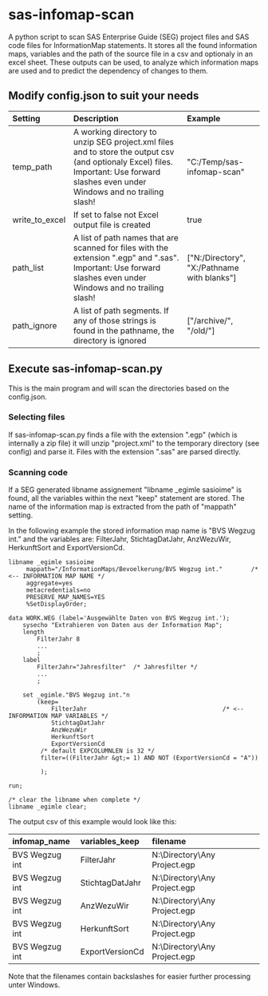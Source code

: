 # sas-infomap-scan
A python script to scan SAS Enterprise Guide (SEG) project files and SAS code files for InformationMap statements. 
It stores all the found information maps, variables and the path of the source file in a csv and optionaly in an excel sheet.
These outputs can be used, to analyze which information maps are used and to predict the dependency of changes to them.

## Modify config.json to suit your needs

| Setting  | Description | Example |
| :------- | :---------- | :------ | 
| temp_path | A working directory to unzip SEG project.xml files and to store the output csv (and optionaly Excel) files. Important: Use forward slashes even under Windows and no trailing slash! | "C:/Temp/sas-infomap-scan" | 
| write_to_excel | If set to false not Excel output file is created | true | 
| path_list | A list of path names that are scanned for files with the extension ".egp" and ".sas". Important: Use forward slashes even under Windows and no trailing slash! | ["N:/Directory", "X:/Pathname with blanks"] | 
| path_ignore | A list of path segments. If any of those strings is found in the pathname, the directory is ignored | ["/archive/", "/old/"] |

## Execute sas-infomap-scan.py
This is the main program and will scan the directories based on the config.json.

### Selecting files
If sas-infomap-scan.py finds a file with the extension ".egp" (which is internally a zip file) it will unzip "project.xml" to the temporary directory (see config) and parse it.
Files with the extension ".sas" are parsed directly.

### Scanning code

If a SEG generated libname assignement "libname \_egimle sasioime" is found, all the variables within the next "keep" statement are stored.
The name of the information map is extracted from the path of "mappath" setting.

In the following example the stored information map name is "BVS Wegzug int." and the variables are: FilterJahr, StichtagDatJahr, AnzWezuWir, HerkunftSort and ExportVersionCd.

```sas
libname _egimle sasioime
	 mappath="/InformationMaps/Bevoelkerung/BVS Wegzug int."        /* <-- INFORMATION MAP NAME */
	 aggregate=yes
	 metacredentials=no
	 PRESERVE_MAP_NAMES=YES
	 %SetDisplayOrder;

data WORK.WEG (label='Ausgewählte Daten von BVS Wegzug int.');
 	sysecho "Extrahieren von Daten aus der Information Map";
 	length 
		FilterJahr 8
		...
		;
 	label 
		FilterJahr="Jahresfilter"  /* Jahresfilter */
		...
		;
 	
 	set _egimle."BVS Wegzug int."n 
		(keep=
 			FilterJahr                                      /* <-- INFORMATION MAP VARIABLES */
 			StichtagDatJahr
 			AnzWezuWir
 			HerkunftSort
 			ExportVersionCd 
 		 /* default EXPCOLUMNLEN is 32 */ 
 		 filter=((FilterJahr &gt;= 1) AND NOT (ExportVersionCd = "A")) 
 		 
 		 );
 	
run;

/* clear the libname when complete */
libname _egimle clear;
```

The output csv of this example would look like this:

| infomap_name   | variables_keep  | filename                     |
| :------------- | :-------------- | :--------------------------- | 
| BVS Wegzug int | FilterJahr      | N:\Directory\Any Project.egp |
| BVS Wegzug int | StichtagDatJahr | N:\Directory\Any Project.egp |
| BVS Wegzug int | AnzWezuWir      | N:\Directory\Any Project.egp |
| BVS Wegzug int | HerkunftSort    | N:\Directory\Any Project.egp |
| BVS Wegzug int | ExportVersionCd | N:\Directory\Any Project.egp |

Note that the filenames contain backslashes for easier further processing unter Windows.

